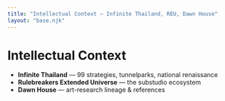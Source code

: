 ```yaml
---
title: "Intellectual Context — Infinite Thailand, REU, Dawn House"
layout: "base.njk"
---
```


# Intellectual Context

- **Infinite Thailand** — 99 strategies, tunnelparks, national renaissance  
- **Rulebreakers Extended Universe** — the substudio ecosystem  
- **Dawn House** — art-research lineage & references
